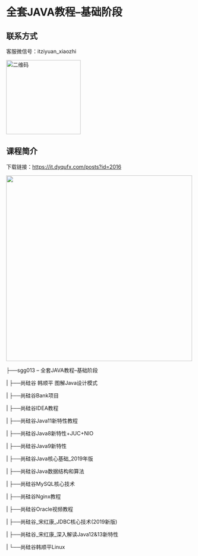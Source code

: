 # 全套JAVA教程&#8211;基础阶段

## 联系方式

客服微信号：itziyuan_xiaozhi

<img src="https://ziyuanyun.oss-cn-guangzhou.aliyuncs.com/common/20240614073449/666b82192834a.jpg" width="200" height="200" alt="二维码">

## 课程简介

下载链接：https://it.dyqufx.com/posts?id=2016

<img src="https://ziyuanyun.oss-cn-guangzhou.aliyuncs.com/yun/20240515183629/6644902d34f49.jpg" width="500" alt="">

  ├──sgg013 &#8211; 全套JAVA教程&#8211;基础阶段

 | ├──尚硅谷 韩顺平 图解Java设计模式

 | ├──尚硅谷Bank项目

 | ├──尚硅谷IDEA教程

 | ├──尚硅谷Java11新特性教程

 | ├──尚硅谷Java8新特性+JUC+NIO

 | ├──尚硅谷Java9新特性

 | ├──尚硅谷Java核心基础_2019年版

 | ├──尚硅谷Java数据结构和算法

 | ├──尚硅谷MySQL核心技术

 | ├──尚硅谷Nginx教程

 | ├──尚硅谷Oracle视频教程

 | ├──尚硅谷_宋红康_JDBC核心技术(2019新版)

 | ├──尚硅谷_宋红康_深入解读Java12&amp;13新特性

 | └──尚硅谷韩顺平Linux

  